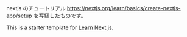 nextjs のチュートリアル https://nextjs.org/learn/basics/create-nextjs-app/setup を写経したものです。

This is a starter template for [Learn Next.js](https://nextjs.org/learn).
